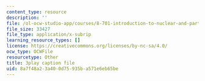 ```yaml
---
content_type: resource
description: ''
file: /ol-ocw-studio-app/courses/8-701-introduction-to-nuclear-and-particle-physics-fall-2020/8a7f48a23a400d75935ba571e6eb65be_b5DKpnHXuUU.srt
file_size: 33427
file_type: application/x-subrip
learning_resource_types: []
license: https://creativecommons.org/licenses/by-nc-sa/4.0/
ocw_type: OCWFile
resourcetype: Other
title: 3play caption file
uid: 8a7f48a2-3a40-0d75-935b-a571e6eb65be
---
```


